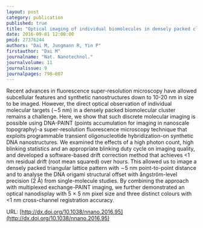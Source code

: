 ```yaml
---
layout: post
category: publication
published: true
title: "Optical imaging of individual biomolecules in densely packed clusters"
date: 2016-09-01 12:00:00
pmid: 27376244
authors: "Dai M, Jungmann R, Yin P"
firstauthor: "Dai M"
journalname: "Nat. Nanotechnol."
journalvolume: 11
journalissue: 9
journalpages: 798–807
---
```


Recent advances in fluorescence super-resolution microscopy have allowed subcellular features and synthetic nanostructures down to 10-20 nm in size to be imaged. However, the direct optical observation of individual molecular targets (∼5 nm) in a densely packed biomolecular cluster remains a challenge. Here, we show that such discrete molecular imaging is possible using DNA-PAINT (points accumulation for imaging in nanoscale topography)-a super-resolution fluorescence microscopy technique that exploits programmable transient oligonucleotide hybridization-on synthetic DNA nanostructures. We examined the effects of a high photon count, high blinking statistics and an appropriate blinking duty cycle on imaging quality, and developed a software-based drift correction method that achieves <1 nm residual drift (root mean squared) over hours. This allowed us to image a densely packed triangular lattice pattern with ∼5 nm point-to-point distance and to analyse the DNA origami structural offset with ångström-level precision (2 Å) from single-molecule studies. By combining the approach with multiplexed exchange-PAINT imaging, we further demonstrated an optical nanodisplay with 5 × 5 nm pixel size and three distinct colours with <1 nm cross-channel registration accuracy.

URL: [http://dx.doi.org/10.1038/nnano.2016.95](http://dx.doi.org/10.1038/nnano.2016.95)
